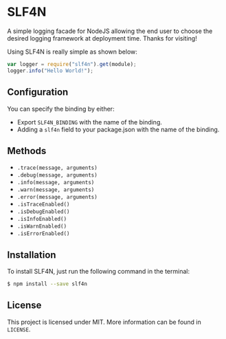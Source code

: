 # SLF4N
A simple logging facade for NodeJS allowing the end user to choose the desired logging framework at deployment time.
Thanks for visiting!

Using SLF4N is really simple as shown below:
```js	
var logger = require("slf4n").get(module);
logger.info("Hello World!");
```

## Configuration
You can specify the binding by either:

- Export `SLF4N_BINDING` with the name of the binding.
- Adding a `slf4n` field to your package.json with the name of the binding.
	
## Methods

- `.trace(message, arguments)`
- `.debug(message, arguments)`
- `.info(message, arguments)`
- `.warn(message, arguments)`
- `.error(message, arguments)`
- `.isTraceEnabled()`
- `.isDebugEnabled()`
- `.isInfoEnabled()`
- `.isWarnEnabled()`
- `.isErrorEnabled()`

## Installation
To install SLF4N, just run the following command in the terminal:
```sh
$ npm install --save slf4n
```
## License
This project is licensed under MIT. More information can be found in `LICENSE`.

